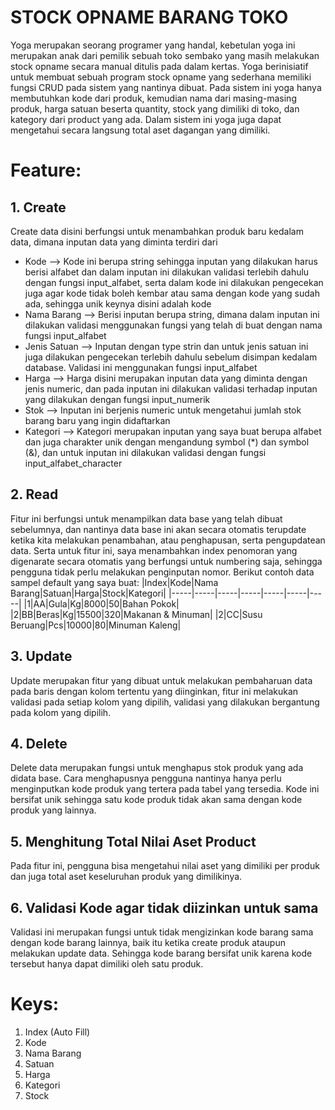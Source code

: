 # STOCK OPNAME BARANG TOKO

Yoga merupakan seorang programer yang handal, kebetulan yoga ini merupakan anak dari pemilik sebuah toko sembako yang masih melakukan stock opname secara manual ditulis pada dalam kertas. Yoga berinisiatif untuk membuat sebuah program stock opname yang sederhana memiliki fungsi CRUD pada sistem yang nantinya dibuat. Pada sistem ini yoga hanya membutuhkan kode dari produk, kemudian nama dari masing-masing produk, harga satuan beserta quantity, stock yang dimiliki di toko, dan kategory dari product yang ada. Dalam sistem ini yoga juga dapat mengetahui secara langsung total aset dagangan yang dimiliki.

# Feature:
## 1. Create
Create data disini berfungsi untuk menambahkan produk baru kedalam data, dimana inputan data yang diminta terdiri dari
- Kode --> Kode ini berupa string sehingga inputan yang dilakukan harus berisi alfabet dan dalam inputan ini dilakukan validasi terlebih dahulu dengan fungsi input_alfabet, serta dalam kode ini dilakukan pengecekan juga agar kode tidak boleh kembar atau sama dengan kode yang sudah ada, sehingga unik keynya disini adalah kode
- Nama Barang --> Berisi inputan berupa string, dimana dalam inputan ini dilakukan validasi menggunakan fungsi yang telah di buat dengan nama fungsi input_alfabet
- Jenis Satuan --> Inputan dengan type strin dan untuk jenis satuan ini juga dilakukan pengecekan terlebih dahulu sebelum disimpan kedalam database. Validasi ini menggunakan fungsi input_alfabet
- Harga --> Harga disini merupakan inputan data yang diminta dengan jenis numeric, dan pada inputan ini dilakukan validasi terhadap inputan yang dilakukan dengan fungsi input_numerik
- Stok --> Inputan ini berjenis numeric untuk mengetahui jumlah stok barang baru yang ingin didaftarkan
- Kategori --> Kategori merupakan inputan yang saya buat berupa alfabet dan juga charakter unik dengan mengandung symbol (*) dan symbol (&), dan untuk inputan ini dilakukan validasi dengan fungsi input_alfabet_character
  
## 2. Read
Fitur ini berfungsi untuk menampilkan data base yang telah dibuat sebelumnya, dan nantinya data base ini akan secara otomatis terupdate ketika kita melakukan penambahan, atau penghapusan, serta pengupdatean data. Serta untuk fitur ini, saya menambahkan index penomoran yang digenarate secara otomatis yang berfungsi untuk numbering saja, sehingga pengguna tidak perlu melakukan penginputan nomor.
Berikut contoh data sampel default yang saya buat:
|Index|Kode|Nama Barang|Satuan|Harga|Stock|Kategori|
|-----|-----|-----|-----|-----|-----|-----|
|1|AA|Gula|Kg|8000|50|Bahan Pokok|
|2|BB|Beras|Kg|15500|320|Makanan & Minuman|
|2|CC|Susu Beruang|Pcs|10000|80|Minuman Kaleng|

## 3. Update
Update merupakan fitur yang dibuat untuk melakukan pembaharuan data pada baris dengan kolom tertentu yang diinginkan, fitur ini melakukan validasi pada setiap kolom yang dipilih, validasi yang dilakukan bergantung pada kolom yang dipilih.

## 4. Delete
Delete data merupakan fungsi untuk menghapus stok produk yang ada didata base. Cara menghapusnya pengguna nantinya hanya perlu menginputkan kode produk yang tertera pada tabel yang tersedia. Kode ini bersifat unik sehingga satu kode produk tidak akan sama dengan kode produk yang lainnya. 

## 5. Menghitung Total Nilai Aset Product
Pada fitur ini, pengguna bisa mengetahui nilai aset yang dimiliki per produk dan juga total aset keseluruhan produk yang dimilikinya.

## 6. Validasi Kode agar tidak diizinkan untuk sama
Validasi ini merupakan fungsi untuk tidak mengizinkan kode barang sama dengan kode barang lainnya, baik itu ketika create produk ataupun melakukan update data. Sehingga kode barang bersifat unik karena kode tersebut hanya dapat dimiliki oleh satu produk.

# Keys:
1. Index (Auto Fill)
2. Kode
3. Nama Barang
4. Satuan
5. Harga
6. Kategori
7. Stock


